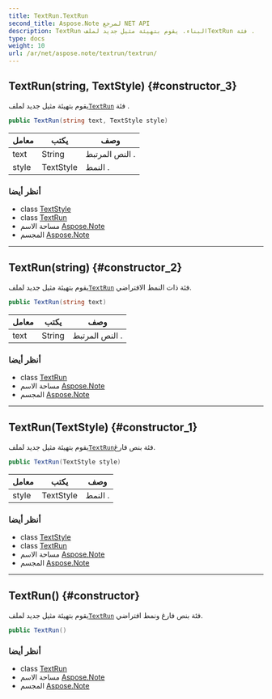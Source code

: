 ```yaml
---
title: TextRun.TextRun
second_title: Aspose.Note لمرجع NET API
description: TextRun البناء. يقوم بتهيئة مثيل جديد لملفTextRun فئة .
type: docs
weight: 10
url: /ar/net/aspose.note/textrun/textrun/
---
```

## TextRun(string, TextStyle) {#constructor_3}

يقوم بتهيئة مثيل جديد لملف[`TextRun`](../) فئة .

```csharp
public TextRun(string text, TextStyle style)
```

| معامل | يكتب | وصف |
| --- | --- | --- |
| text | String | النص المرتبط . |
| style | TextStyle | النمط . |

### أنظر أيضا

* class [TextStyle](../../textstyle/)
* class [TextRun](../)
* مساحة الاسم [Aspose.Note](../../textrun/)
* المجسم [Aspose.Note](../../../)

---

## TextRun(string) {#constructor_2}

يقوم بتهيئة مثيل جديد لملف[`TextRun`](../) فئة ذات النمط الافتراضي.

```csharp
public TextRun(string text)
```

| معامل | يكتب | وصف |
| --- | --- | --- |
| text | String | النص المرتبط . |

### أنظر أيضا

* class [TextRun](../)
* مساحة الاسم [Aspose.Note](../../textrun/)
* المجسم [Aspose.Note](../../../)

---

## TextRun(TextStyle) {#constructor_1}

يقوم بتهيئة مثيل جديد لملف[`TextRun`](../)فئة بنص فارغ.

```csharp
public TextRun(TextStyle style)
```

| معامل | يكتب | وصف |
| --- | --- | --- |
| style | TextStyle | النمط . |

### أنظر أيضا

* class [TextStyle](../../textstyle/)
* class [TextRun](../)
* مساحة الاسم [Aspose.Note](../../textrun/)
* المجسم [Aspose.Note](../../../)

---

## TextRun() {#constructor}

يقوم بتهيئة مثيل جديد لملف[`TextRun`](../) فئة بنص فارغ ونمط افتراضي.

```csharp
public TextRun()
```

### أنظر أيضا

* class [TextRun](../)
* مساحة الاسم [Aspose.Note](../../textrun/)
* المجسم [Aspose.Note](../../../)


